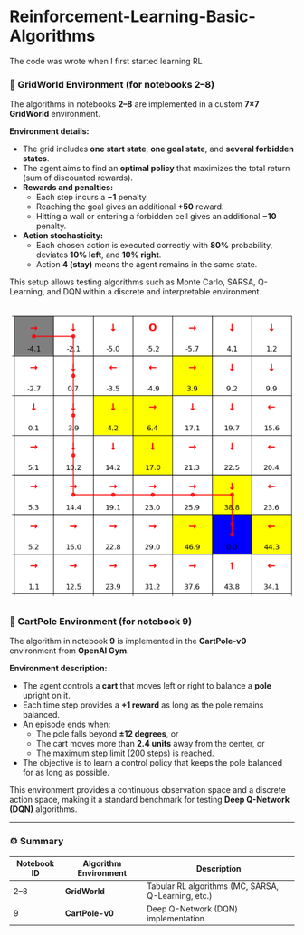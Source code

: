 # Reinforcement-Learning-Basic-Algorithms
The code was wrote when I first started learning RL

### 🧠 GridWorld Environment (for notebooks **2–8**)

The algorithms in notebooks **2–8** are implemented in a custom **7×7 GridWorld** environment.

**Environment details:**
- The grid includes **one start state**, **one goal state**, and **several forbidden states**.  
- The agent aims to find an **optimal policy** that maximizes the total return (sum of discounted rewards).  
- **Rewards and penalties:**
  - Each step incurs a **−1** penalty.  
  - Reaching the goal gives an additional **+50** reward.  
  - Hitting a wall or entering a forbidden cell gives an additional **−10** penalty.  
- **Action stochasticity:**
  - Each chosen action is executed correctly with **80%** probability,  
    deviates **10% left**, and **10% right**.  
  - Action **4 (stay)** means the agent remains in the same state.

This setup allows testing algorithms such as Monte Carlo, SARSA, Q-Learning, and DQN within a discrete and interpretable environment.

![alt text](demonstration.png)
---

### 🎯 CartPole Environment (for notebook **9**)

The algorithm in notebook **9** is implemented in the **CartPole-v0** environment from **OpenAI Gym**.

**Environment description:**
- The agent controls a **cart** that moves left or right to balance a **pole** upright on it.  
- Each time step provides a **+1 reward** as long as the pole remains balanced.  
- An episode ends when:
  - The pole falls beyond **±12 degrees**, or  
  - The cart moves more than **2.4 units** away from the center, or  
  - The maximum step limit (200 steps) is reached.  
- The objective is to learn a control policy that keeps the pole balanced for as long as possible.

This environment provides a continuous observation space and a discrete action space, making it a standard benchmark for testing **Deep Q-Network (DQN)** algorithms.

---

### ⚙️ Summary

| Notebook ID | Algorithm Environment | Description |
|--------------|-----------------------|--------------|
| 2–8 | **GridWorld** | Tabular RL algorithms (MC, SARSA, Q-Learning, etc.) |
| 9 | **CartPole-v0** | Deep Q-Network (DQN) implementation |